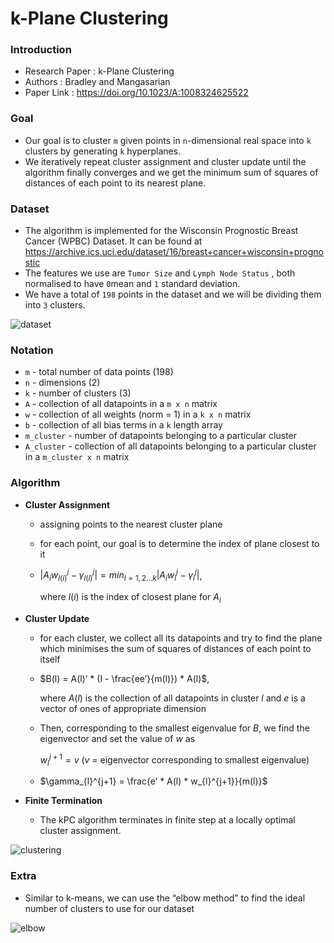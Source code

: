 # k-Plane Clustering

### Introduction

- Research Paper : k-Plane Clustering
- Authors : Bradley and Mangasarian
- Paper Link : https://doi.org/10.1023/A:1008324625522

### Goal

- Our goal is to cluster `m` given points in `n`-dimensional real space into `k` clusters by generating `k` hyperplanes.
- We iteratively repeat cluster assignment and cluster update until the algorithm finally converges and we get the minimum sum of squares of distances of each point to its nearest plane.

### Dataset

- The algorithm is implemented for the Wisconsin Prognostic Breast Cancer (WPBC) Dataset. It can be found at https://archive.ics.uci.edu/dataset/16/breast+cancer+wisconsin+prognostic
- The features we use are `Tumor Size` and `Lymph Node Status` , both normalised to have `0`mean and `1` standard deviation.
- We have a total of `198` points in the dataset and we will be dividing them into `3` clusters.

![dataset](https://github.com/tanish1729/k-Plane-Clustering/assets/92108099/a86c0213-4217-4d94-9b88-e1bf9dacad1a)


### Notation

- `m` - total number of data points (198)
- `n` - dimensions (2)
- `k` - number of clusters (3)
- `A` - collection of all datapoints in a `m x n` matrix
- `w` - collection of all weights (norm = 1) in a `k x n` matrix
- `b` - collection of all bias terms in a `k` length array
- `m_cluster` - number of datapoints belonging to a particular cluster
- `A_cluster` - collection of all datapoints belonging to a particular cluster in a `m_cluster x n` matrix

### Algorithm

- **Cluster Assignment**
    - assigning points to the nearest cluster plane
    - for each point, our goal is to determine the index of plane closest to it
    - $|A_{i}w^{j}_{l(i)}-\gamma_{l(i)}^{j}| = min_{l = 1,2…k}|A_{i}w^{j}_{l}-\gamma_{l}^{j}|$,
        
        where $l(i)$ is the index of closest plane for $A_i$
        
- **Cluster Update**
    - for each cluster, we collect all its datapoints and try to find the plane which minimises the sum of squares of distances of each point to itself
    - $B(l) = A(l)’ * (I - \frac{ee’}{m(l)}) * A(l)$,
        
        where $A(l)$ is the collection of all datapoints in cluster $l$ and $e$ is a vector of ones of appropriate dimension
        
    - Then, corresponding to the smallest eigenvalue for $B$, we find the eigenvector and set the value of $w$ as
        
        $w_{l}^{j+1} = v$      ($v$ = eigenvector corresponding to smallest eigenvalue)
        
    - $\gamma_{l}^{j+1} = \frac{e’ * A(l) * w_{l}^{j+1}}{m(l)}$
- ************************************Finite Termination************************************
    - The kPC algorithm terminates in finite step at a locally optimal cluster assignment.
    
![clustering](https://github.com/tanish1729/k-Plane-Clustering/assets/92108099/6cf26640-4758-4fa3-8215-8fe9bc553d5d)

### Extra

- Similar to k-means, we can use the “elbow method” to find the ideal number of clusters to use for our dataset
  
![elbow](https://github.com/tanish1729/k-Plane-Clustering/assets/92108099/2e40de34-3d85-459f-99f6-0b114711a5ad)
